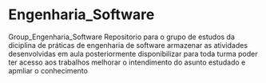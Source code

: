 # Engenharia_Software
Group_Engenharia_Software
Repositorio para o grupo de estudos da diciplina de práticas de engenharia de software
armazenar as atividades desenvolvidas em aula 
posteriormente disponibilizar para toda turma poder ter acesso aos trabalhos
melhorar o intendimento do asunto estudado e apmliar o conhecimento
